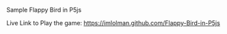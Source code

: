 Sample Flappy Bird in P5js

Live Link to Play the game: https://imlolman.github.com/Flappy-Bird-in-P5js
